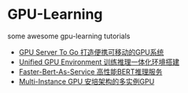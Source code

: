 # GPU-Learning
some awesome gpu-learning tutorials

- [GPU Server To Go 打造便携可移动的GPU系统](https://github.com/xiangyangkan/gpu-learning/tree/main/gpu-server-to-go)
- [Unified GPU Environment 训练推理一体化环境搭建](https://github.com/xiangyangkan/gpu-learning/tree/main/docker)
- [Faster-Bert-As-Service 高性能BERT推理服务](https://github.com/xiangyangkan/gpu-learning/tree/main/tensorrt/BERT)
- [Multi-Instance GPU 安培架构的多实例GPU](https://github.com/xiangyangkan/gpu-learning/tree/main/mig)